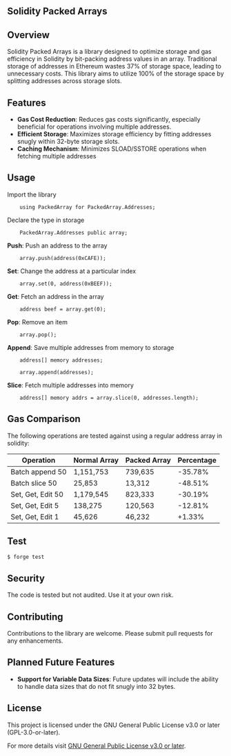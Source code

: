 ## Solidity Packed Arrays

## Overview
Solidity Packed Arrays is a library designed to optimize storage and gas efficiency in Solidity by bit-packing address values in an array. Traditional storage of addresses in Ethereum wastes 37% of storage space, leading to unnecessary costs. This library aims to utilize 100% of the storage space by splitting addresses across storage slots.

## Features

- **Gas Cost Reduction**: Reduces gas costs significantly, especially beneficial for operations involving multiple addresses.
- **Efficient Storage**: Maximizes storage efficiency by fitting addresses snugly within 32-byte storage slots.
- **Caching Mechanism**: Minimizes SLOAD/SSTORE operations when fetching multiple addresses

## Usage

Import the library

```solidity
    using PackedArray for PackedArray.Addresses;
```

Declare the type in storage

```solidity
    PackedArray.Addresses public array;
````
**Push**: Push an address to the array
```solidity 
    array.push(address(0xCAFE));
```

**Set**: Change the address at a particular index
```solidity
    array.set(0, address(0xBEEF));
```

**Get**: Fetch an address in the array
```solidity
    address beef = array.get(0);
```
**Pop**: Remove an item
```solidity
    array.pop();
```

**Append**: Save multiple addresses from memory to storage
```solidity
    address[] memory addresses;

    array.append(addresses);
```
**Slice**: Fetch multiple addresses into memory
```solidity
    address[] memory addrs = array.slice(0, addresses.length);
```

## Gas Comparison

The following operations are tested against using a regular address array in solidity:

| Operation          | Normal Array | Packed Array | Percentage |
|--------------------|--------------|--------------|------------|
| Batch append 50    | 1,151,753    | 739,635      | -35.78%    |
| Batch slice 50     | 25,853       | 13,312       | -48.51%    |
| Set, Get, Edit 50  | 1,179,545    | 823,333      | -30.19%    |
| Set, Get, Edit 5   | 138,275      | 120,563      | -12.81%    |
| Set, Get, Edit 1   | 45,626       | 46,232       | +1.33%     |


## Test

```shell
$ forge test
```

## Security

The code is tested but not audited. Use it at your own risk.

## Contributing

Contributions to the library are welcome. Please submit pull requests for any enhancements.

## Planned Future Features

- **Support for Variable Data Sizes**: Future updates will include the ability to handle data sizes that do not fit snugly into 32 bytes.

## License

This project is licensed under the GNU General Public License v3.0 or later (GPL-3.0-or-later).

For more details visit [GNU General Public License v3.0 or later](https://www.gnu.org/licenses/gpl-3.0.en.html).

